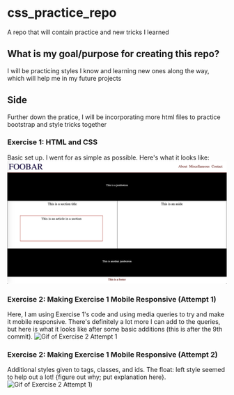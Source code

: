 # css_practice_repo
A repo that will contain practice and new tricks I learned
## What is my goal/purpose for creating this repo?
I will be practicing styles I know and learning new ones along the way, which will help me in my future projects
## Side
Further down the pratice, I will be incorporating more html files to practice bootstrap and style tricks together

### Exercise 1: HTML and CSS
Basic set up. I went for as simple as possible. Here's what it looks like:
![Picture of my CSS exercise 1](./images/cssExercise1.png)

### Exercise 2: Making Exercise 1 Mobile Responsive (Attempt 1)
Here, I am using Exercise 1's code and using media queries to try and make it mobile responsive. There's definitely a lot more I can add to the queries, but here is what it looks like after some basic additions (this is after the 9th commit).
![Gif of Exercise 2 Attempt 1](https://media.giphy.com/media/KFVcPZqfw0gzmCewNI/giphy.gif)
### Exercise 2: Making Exercise 1 Mobile Responsive (Attempt 2)
Additional styles given to tags, classes, and ids. The float: left style seemed to help out a lot! {figure out why; put explanation here}.
![Gif of Exercise 2 Attempt 1](https://media.giphy.com/media/KFVcPZqfw0gzmCewNI/giphy.gif))
